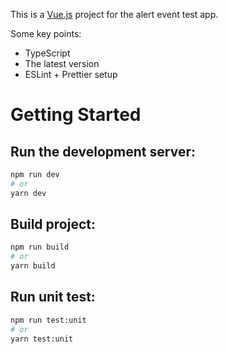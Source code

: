 This is a [Vue.js](https://vuejs.org/) project for the alert event test app.

Some key points:

- TypeScript
- The latest version
- ESLint + Prettier setup


# Getting Started

## Run the development server:

```bash
npm run dev
# or
yarn dev
```

## Build project:

```bash
npm run build
# or
yarn build
```

## Run unit test:

```bash
npm run test:unit
# or
yarn test:unit
```

